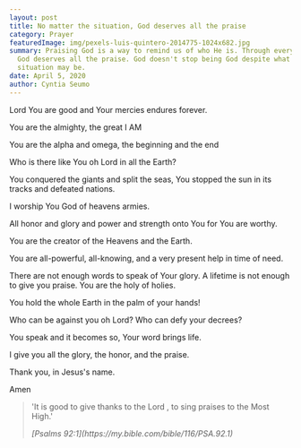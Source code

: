 ```yaml
---
layout: post
title: No matter the situation, God deserves all the praise
category: Prayer
featuredImage: img/pexels-luis-quintero-2014775-1024x682.jpg
summary: Praising God is a way to remind us of who He is. Through every season
  God deserves all the praise. God doesn't stop being God despite what our
  situation may be.
date: April 5, 2020
author: Cyntia Seumo
---
```

Lord You are good and Your mercies endures forever.

You are the almighty, the great I AM

You are the alpha and omega, the beginning and the end

Who is there like You oh Lord in all the Earth?

You conquered the giants and split the seas, You stopped the sun in its tracks and defeated nations.

I worship You God of heavens armies.

All honor and glory and power and strength onto You for You are worthy.

You are the creator of the Heavens and the Earth.

You are all-powerful, all-knowing, and a very present help in time of need.

There are not enough words to speak of Your glory. A lifetime is not enough to give you praise. You are the holy of holies.

You hold the whole Earth in the palm of your hands!

Who can be against you oh Lord? Who can defy your decrees?

You speak and it becomes so, Your word brings life.

I give you all the glory, the honor, and the praise.

Thank you, in Jesus's name.

Amen

<blockquote>
<p>'It is good to give thanks to the Lord , to sing praises to the Most High.'</p>
<cite> [Psalms 92:1](https://my.bible.com/bible/116/PSA.92.1)</cite>
</blockquote>